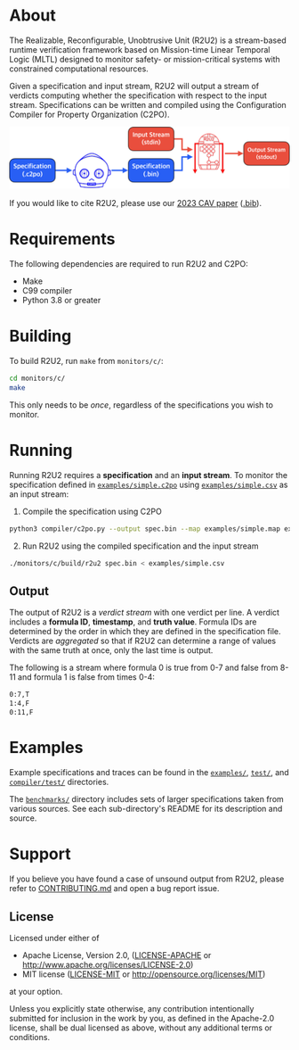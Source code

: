# About

The Realizable, Reconfigurable, Unobtrusive Unit (R2U2) is a stream-based runtime verification
framework based on Mission-time Linear Temporal Logic (MLTL) designed to monitor safety- or
mission-critical systems with constrained computational resources.

Given a specification and input stream, R2U2 will output a stream of verdicts computing whether the
specification with respect to the input stream. Specifications can be written and compiled using the
Configuration Compiler for Property Organization (C2PO).

![R2U2 workflow](docs/_static/r2u2-flow.png)

If you would like to cite R2U2, please use our [2023 CAV paper](https://link.springer.com/chapter/10.1007/978-3-031-37709-9_23) ([.bib](CITATION.bib)). 

# Requirements 

The following dependencies are required to run R2U2 and C2PO: 
- Make 
- C99 compiler 
- Python 3.8 or greater

# Building

To build R2U2, run `make` from `monitors/c/`:
```bash
cd monitors/c/
make
```
This only needs to be *once*, regardless of the specifications you wish to monitor.

# Running

Running R2U2 requires a **specification** and an **input stream**. To monitor the specification
defined in [`examples/simple.c2po`](examples/simple.c2po) using
[`examples/simple.csv`](examples/simple.csv) as an input stream:

1. Compile the specification using C2PO
```bash
python3 compiler/c2po.py --output spec.bin --map examples/simple.map examples/simple.c2po 
```

2. Run R2U2 using the compiled specification and the input stream
```bash
./monitors/c/build/r2u2 spec.bin < examples/simple.csv
```

## Output

The output of R2U2 is a *verdict stream* with one verdict per line. A verdict includes a **formula
ID**, **timestamp**, and **truth value**. Formula IDs are determined by the order in which they are
defined in the specification file.  Verdicts are *aggregated* so that if R2U2 can determine a range
of values with the same truth at once, only the last time is output.

The following is a stream where formula 0 is true from 0-7 and false from 8-11 and formula 1 is
false from times 0-4:

```
0:7,T
1:4,F
0:11,F
```

# Examples

Example specifications and traces can be found in the [`examples/`](examples/), [`test/`](test/),
and  [`compiler/test/`](compiler/test/) directories.

The [`benchmarks/`](benchmarks/) directory includes sets of larger specifications taken from various
sources. See each sub-directory's README for its description and source.

# Support 

If you believe you have found a case of unsound output from R2U2, please refer to
[CONTRIBUTING.md](CONTRIBUTING.md) and open a bug report issue.

## License

Licensed under either of

* Apache License, Version 2.0, ([LICENSE-APACHE](LICENSE-APACHE) or http://www.apache.org/licenses/LICENSE-2.0)
* MIT license ([LICENSE-MIT](LICENSE-MIT) or http://opensource.org/licenses/MIT)

at your option.

Unless you explicitly state otherwise, any contribution intentionally submitted for inclusion in the
work by you, as defined in the Apache-2.0 license, shall be dual licensed as above, without any
additional terms or conditions.
